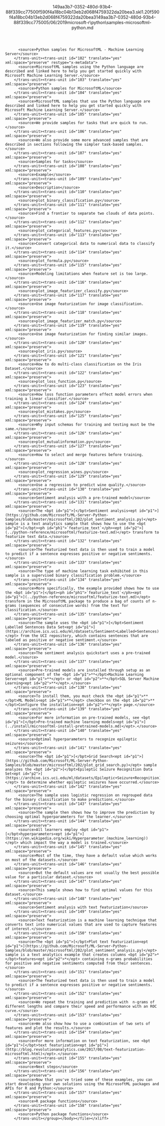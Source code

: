 <?xml version="1.0"?><xliff version="1.2" xmlns="urn:oasis:names:tc:xliff:document:1.2" xmlns:xsi="http://www.w3.org/2001/XMLSchema-instance" xsi:schemaLocation="urn:oasis:names:tc:xliff:document:1.2 xliff-core-1.2-transitional.xsd"><file datatype="xml" original="samples-microsoftml-python.md" source-language="en-US" target-language="en-US"><header><tool tool-id="mdxliff" tool-name="mdxliff" tool-version="1.0-1931010" tool-company="Microsoft" /><xliffext:skl_file_name xmlns:xliffext="urn:microsoft:content:schema:xliffextensions">149aa3b7-0352-480d-93b4-88f339cc77500f590f4a18bc04b13eb2d068f4759322da20bea3.skl</xliffext:skl_file_name><xliffext:version xmlns:xliffext="urn:microsoft:content:schema:xliffextensions">1.2</xliffext:version><xliffext:ms.openlocfilehash xmlns:xliffext="urn:microsoft:content:schema:xliffextensions">0f590f4a18bc04b13eb2d068f4759322da20bea3</xliffext:ms.openlocfilehash><xliffext:ms.sourcegitcommit xmlns:xliffext="urn:microsoft:content:schema:xliffextensions">149aa3b7-0352-480d-93b4-88f339cc7750</xliffext:ms.sourcegitcommit><xliffext:ms.lasthandoff xmlns:xliffext="urn:microsoft:content:schema:xliffextensions">05/06/2019</xliffext:ms.lasthandoff><xliffext:ms.openlocfilepath xmlns:xliffext="urn:microsoft:content:schema:xliffextensions">microsoft-r\python\samples-microsoftml-python.md</xliffext:ms.openlocfilepath></header><body><group id="content" extype="content"><trans-unit id="101" translate="yes" xml:space="preserve" restype="x-metadata">
          <source>Python samples for MicrosoftML - Machine Learning Server</source>
        </trans-unit><trans-unit id="102" translate="yes" xml:space="preserve" restype="x-metadata">
          <source>MicrosoftML samples using the Python language are described and linked here to help you get started quickly with Microsoft Machine Learning Server.</source>
        </trans-unit><trans-unit id="103" translate="yes" xml:space="preserve">
          <source>Python samples for MicrosoftML</source>
        </trans-unit><trans-unit id="104" translate="yes" xml:space="preserve">
          <source>MicrosoftML samples that use the Python language are described and linked here to help you get started quickly with Microsoft Machine Learning Server.</source>
        </trans-unit><trans-unit id="105" translate="yes" xml:space="preserve">
          <source>We provide samples for tasks that are quick to run.</source>
        </trans-unit><trans-unit id="106" translate="yes" xml:space="preserve">
          <source>We also provide some more advanced samples that are described in sections following the simpler task-based samples.</source>
        </trans-unit><trans-unit id="107" translate="yes" xml:space="preserve">
          <source>Samples for tasks</source>
        </trans-unit><trans-unit id="108" translate="yes" xml:space="preserve">
          <source>Example</source>
        </trans-unit><trans-unit id="109" translate="yes" xml:space="preserve">
          <source>Description</source>
        </trans-unit><trans-unit id="110" translate="yes" xml:space="preserve">
          <source>plot_binary_classification.py</source>
        </trans-unit><trans-unit id="111" translate="yes" xml:space="preserve">
          <source>Find a frontier to separate two clouds of data points.</source>
        </trans-unit><trans-unit id="112" translate="yes" xml:space="preserve">
          <source>plot_categorical_features.py</source>
        </trans-unit><trans-unit id="113" translate="yes" xml:space="preserve">
          <source>Convert categorical data to numerical data to classify it.</source>
        </trans-unit><trans-unit id="114" translate="yes" xml:space="preserve">
          <source>plot_formula.py</source>
        </trans-unit><trans-unit id="115" translate="yes" xml:space="preserve">
          <source>Modeling limitations when feature set is too large.</source>
        </trans-unit><trans-unit id="116" translate="yes" xml:space="preserve">
          <source>plot_image_featurizer_classify.py</source>
        </trans-unit><trans-unit id="117" translate="yes" xml:space="preserve">
          <source>Use image featurization for image classification.</source>
        </trans-unit><trans-unit id="118" translate="yes" xml:space="preserve">
          <source>plot_image_featurizer_match.py</source>
        </trans-unit><trans-unit id="119" translate="yes" xml:space="preserve">
          <source>Use image featurization for finding similar images.</source>
        </trans-unit><trans-unit id="120" translate="yes" xml:space="preserve">
          <source>plot_iris.py</source>
        </trans-unit><trans-unit id="121" translate="yes" xml:space="preserve">
          <source>How to do multi-class classification on the Iris Dataset.</source>
        </trans-unit><trans-unit id="122" translate="yes" xml:space="preserve">
          <source>plot_loss_function.py</source>
        </trans-unit><trans-unit id="123" translate="yes" xml:space="preserve">
          <source>How loss function parameters effect model errors when training a linear classifier.</source>
        </trans-unit><trans-unit id="124" translate="yes" xml:space="preserve">
          <source>plot_mistakes.py</source>
        </trans-unit><trans-unit id="125" translate="yes" xml:space="preserve">
          <source>Why input schemas for training and testing must be the same.</source>
        </trans-unit><trans-unit id="126" translate="yes" xml:space="preserve">
          <source>plot_mutualinformation.py</source>
        </trans-unit><trans-unit id="127" translate="yes" xml:space="preserve">
          <source>How to select and merge features before training.</source>
        </trans-unit><trans-unit id="128" translate="yes" xml:space="preserve">
          <source>plot_regression_wines.py</source>
        </trans-unit><trans-unit id="129" translate="yes" xml:space="preserve">
          <source>Use a regression to predict wine quality.</source>
        </trans-unit><trans-unit id="130" translate="yes" xml:space="preserve">
          <source>Sentiment analysis with a pre-trained model</source>
        </trans-unit><trans-unit id="131" translate="yes" xml:space="preserve">
          <source>The <bpt id="p1">[</bpt>Sentiment analysis<ept id="p1">](https://github.com/Microsoft/ML-Server-Python-Samples/blob/master/microsoftml/202/plot_sentiment_analysis.py)</ept> sample is a text analytics sample that shows how to use the <bpt id="p2">[</bpt><ph id="ph1">`featurize_text`</ph><ept id="p2">](../python-reference/microsoftml/featurize-text.md)</ept> transform to featurize text data.</source>
        </trans-unit><trans-unit id="132" translate="yes" xml:space="preserve">
          <source>The featurized text data is then used to train a model to predict if a sentence expresses positive or negative sentiments.</source>
        </trans-unit><trans-unit id="133" translate="yes" xml:space="preserve">
          <source>The type of machine learning task exhibited in this sample is a supervised binary classification problem.</source>
        </trans-unit><trans-unit id="134" translate="yes" xml:space="preserve">
          <source>More specifically, the example provided shows how to use the <bpt id="p1">[</bpt><ph id="ph1">`featurize_text`</ph><ept id="p1">](../python-reference/microsoftml/featurize-text.md)</ept> transform in the MicrosoftML package to produce a bag of counts of n-grams (sequences of consecutive words) from the text for classification.</source>
        </trans-unit><trans-unit id="135" translate="yes" xml:space="preserve">
          <source>The sample uses the <bpt id="p1">[</bpt>Sentiment Labelled Sentences Data Set<ept id="p1">](https://archive.ics.uci.edu/ml/datasets/Sentiment+Labelled+Sentences)</ept> from the UCI repository, which contains sentences that are labeled as positive or negative sentiment.</source>
        </trans-unit><trans-unit id="136" translate="yes" xml:space="preserve">
          <source>The sentiment analysis quickstart uses a pre-trained model.</source>
        </trans-unit><trans-unit id="137" translate="yes" xml:space="preserve">
          <source>Pre-trained models are installed through setup as an optional component of the <bpt id="p1">**</bpt>Machine Learning Server<ept id="p1">**</ept> or <bpt id="p2">**</bpt>SQL Server Machine Learning<ept id="p2">**</ept>.</source>
        </trans-unit><trans-unit id="138" translate="yes" xml:space="preserve">
          <source>To install them, you must check the <bpt id="p1">**</bpt>ML Models<ept id="p1">**</ept> checkbox on the <bpt id="p2">**</bpt>Configure the installation<ept id="p2">**</ept> page.</source>
        </trans-unit><trans-unit id="139" translate="yes" xml:space="preserve">
          <source>For more information on pre-trained models, see <bpt id="p1">[</bpt>Pre-trained machine learning models<ept id="p1">](../install/microsoftml-install-pretrained-models.md)</ept>.</source>
        </trans-unit><trans-unit id="140" translate="yes" xml:space="preserve">
          <source>Optimal hyperparameters to recognize epileptic seizures</source>
        </trans-unit><trans-unit id="141" translate="yes" xml:space="preserve">
          <source>The <bpt id="p1">[</bpt>Grid Search<ept id="p1">](https://github.com/Microsoft/ML-Server-Python-Samples/blob/master/microsoftml/202/plot_grid_search.py)</ept> sample analyzes the <bpt id="p2">[</bpt>Epileptic Seizure Recognition Data Set<ept id="p2">](https://archive.ics.uci.edu/ml/datasets/Epileptic+Seizure+Recognition)</ept> to determine whether epileptic seizures have occurred.</source>
        </trans-unit><trans-unit id="142" translate="yes" xml:space="preserve">
          <source>The sample uses logistic regression on regrouped data for the binary classification to make predictions.</source>
        </trans-unit><trans-unit id="143" translate="yes" xml:space="preserve">
          <source>The sample then shows how to improve the prediction by choosing optimal hyperparameters for the learner.</source>
        </trans-unit><trans-unit id="144" translate="yes" xml:space="preserve">
          <source>All learners employ <bpt id="p1">[</bpt>hyperparameters<ept id="p1">](https://en.wikipedia.org/wiki/Hyperparameter_(machine_learning))</ept> which impact the way a model is trained.</source>
        </trans-unit><trans-unit id="145" translate="yes" xml:space="preserve">
          <source>Most of the time, they have a default value which works on most of the datasets.</source>
        </trans-unit><trans-unit id="146" translate="yes" xml:space="preserve">
          <source>But the default values are not usually the best possible value for a particular dataset.</source>
        </trans-unit><trans-unit id="147" translate="yes" xml:space="preserve">
          <source>This sample shows how to find optimal values for this dataset.</source>
        </trans-unit><trans-unit id="148" translate="yes" xml:space="preserve">
          <source>Sentiment analysis with text featurization</source>
        </trans-unit><trans-unit id="149" translate="yes" xml:space="preserve">
          <source>Text featurization is a machine learning technique that converts text into numerical values that are used to capture features of interest.</source>
        </trans-unit><trans-unit id="150" translate="yes" xml:space="preserve">
          <source>The <bpt id="p1">[</bpt>Plot text featurization<ept id="p1">](https://github.com/Microsoft/ML-Server-Python-Samples/blob/master/microsoftml/202/plot_sentiment_analysis.py)</ept> sample is a text analytics example that creates columns <bpt id="p2">*</bpt>features<ept id="p2">*</ept> containing n-grams probabilities for positive and negative sentiments computed from their sentences.</source>
        </trans-unit><trans-unit id="151" translate="yes" xml:space="preserve">
          <source>The featurized text data is then used to train a model to predict if a sentence expresses positive or negative sentiments.</source>
        </trans-unit><trans-unit id="152" translate="yes" xml:space="preserve">
          <source>We repeat the training and prediction with  n-grams of different lengths and compare their speed and performance with an ROC curve.</source>
        </trans-unit><trans-unit id="153" translate="yes" xml:space="preserve">
          <source>We also show how to use a combination of two sets of features and plot the results.</source>
        </trans-unit><trans-unit id="154" translate="yes" xml:space="preserve">
          <source>For more information on text featurization, see <bpt id="p1">[</bpt>text featurization<ept id="p1">](http://blog.revolutionanalytics.com/2017/08/text-featurization-microsoftml.html)</ept>.</source>
        </trans-unit><trans-unit id="155" translate="yes" xml:space="preserve">
          <source>Next steps</source>
        </trans-unit><trans-unit id="156" translate="yes" xml:space="preserve">
          <source>Now that you've tried some of these examples, you can start developing your own solutions using the MicrosoftML packages and APIs for R and Python:</source>
        </trans-unit><trans-unit id="157" translate="yes" xml:space="preserve">
          <source>R package functions</source>
        </trans-unit><trans-unit id="158" translate="yes" xml:space="preserve">
          <source>Python package functions</source>
        </trans-unit></group></body></file></xliff>